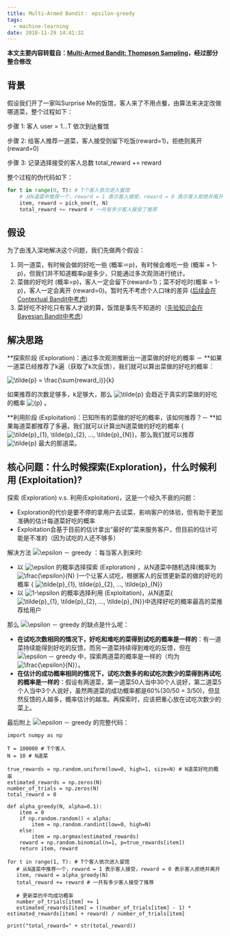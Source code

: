 ```yaml
---
title: Multi-Armed Bandit： epsilon-greedy
tags:
  - machine-learning
date: 2018-11-29 14:41:32
---
```


**本文主要内容转载自：[Multi-Armed Bandit: Thompson Sampling](https://zhuanlan.zhihu.com/p/32410420)，经过部分整合修改**

## **背景**

假设我们开了一家叫Surprise Me的饭馆，客人来了不用点餐，由算法来决定改做哪道菜，整个过程如下：

步骤 1: 客人 user = 1...T 依次到达餐馆

步骤 2: 给客人推荐一道菜，客人接受则留下吃饭(reward=1)，拒绝则离开(reward=0)

步骤 3: 记录选择接受的客人总数 total_reward += reward

整个过程的伪代码如下：

```python
for t in range(0, T): # T个客人依次进入餐馆
    # 从N道菜中推荐一个，reward = 1 表示客人接受，reward = 0 表示客人拒绝并离开
    item, reward = pick_one(t, N) 
    total_reward += reward # 一共有多少客人接受了推荐
```

## **假设**

为了由浅入深地解决这个问题，我们先做两个假设：

1. 同一道菜，有时候会做的好吃一些 (概率＝p)，有时候会难吃一些 (概率 = 1-p)，但我们并不知道概率p是多少，只能通过多次观测进行统计。
2. 菜做的好吃时 (概率=p)，客人一定会留下(reward=1)；菜不好吃时(概率 = 1- p)，客人一定会离开 (reward=0)。暂时先不考虑个人口味的差异 ([后续会在Contextual Bandit中考虑](https://zhuanlan.zhihu.com/p/32382432))
3. 菜好吃不好吃只有客人才说的算，饭馆是事先不知道的（[先验知识会在Bayesian Bandit中考虑](https://zhuanlan.zhihu.com/p/32410420)）

## 解决思路

**探索阶段 (Exploration)：通过多次观测推断出一道菜做的好吃的概率 － **如果一道菜已经推荐了k遍（获取了k次反馈），我们就可以算出菜做的好吃的概率：

![\\tilde{p} = \\frac{\\sum{reward_i}}{k}](equation?tex=%5Ctilde%7Bp%7D+%3D+%5Cfrac%7B%5Csum%7Breward_i%7D%7D%7Bk%7D)

如果推荐的次数足够多，k足够大，那么 ![\\tilde{p}](https://www.zhihu.com/equation?tex=%5Ctilde%7Bp%7D) 会趋近于真实的菜做的好吃的概率 ![{p}](equation?tex=%7Bp%7D) 。

**利用阶段 (Exploitation)：已知所有的菜做的好吃的概率，该如何推荐？－ **如果每道菜都推荐了多遍，我们就可以计算出N道菜做的好吃的概率 { ![\\tilde{p}\_{1}, \\tilde{p}\_{2}, ..., \\tilde{p}\_{N}](https://www.zhihu.com/equation?tex=%5Ctilde%7Bp%7D_%7B1%7D%2C+%5Ctilde%7Bp%7D_%7B2%7D%2C+...%2C+%5Ctilde%7Bp%7D_%7BN%7D)}，那么我们就可以推荐 ![\\tilde{p}](equation?tex=%5Ctilde%7Bp%7D) 最大的那道菜。

## 核心问题：什么时候探索(Exploration)，什么时候利用 (Exploitation)?

探索 (Exploration) v.s. 利用(Exploitation)，这是一个经久不衰的问题：

- Exploration的代价是要不停的拿用户去试菜，影响客户的体验，但有助于更加准确的估计每道菜好吃的概率
- Exploitation会基于目前的估计拿出“最好的”菜来服务客户，但目前的估计可能是不准的（因为试吃的人还不够多）

解决方法 ![\\epsilon － greedy](equation?tex=%5Cepsilon+%EF%BC%8D+greedy) ：每当客人到来时:

- 以 ![\\epsilon](https://www.zhihu.com/equation?tex=%5Cepsilon) 的概率选择探索 (Exploration) ，从N道菜中随机选择(概率为![\\frac{\\epsilon}{N}](https://www.zhihu.com/equation?tex=%5Cfrac%7B%5Cepsilon%7D%7BN%7D) )一个让客人试吃，根据客人的反馈更新菜的做的好吃的概率 { ![\\tilde{p}\_{1}, \\tilde{p}\_{2}, ..., \\tilde{p}\_{N}](equation?tex=%5Ctilde%7Bp%7D_%7B1%7D%2C+%5Ctilde%7Bp%7D_%7B2%7D%2C+...%2C+%5Ctilde%7Bp%7D_%7BN%7D)}
- 以 ![1-\\epsilon](https://www.zhihu.com/equation?tex=1-%5Cepsilon) 的概率选择利用 (Exploitation)，从N道菜{ ![\\tilde{p}\_{1}, \\tilde{p}\_{2}, ..., \\tilde{p}\_{N}](equation?tex=%5Ctilde%7Bp%7D_%7B1%7D%2C+%5Ctilde%7Bp%7D_%7B2%7D%2C+...%2C+%5Ctilde%7Bp%7D_%7BN%7D)}中选择好吃的概率最高的菜推荐给用户 

那么 ![\\epsilon － greedy](equation?tex=%5Cepsilon+%EF%BC%8D+greedy) 的缺点是什么呢：

- **在试吃次数相同的情况下，好吃和难吃的菜得到试吃的概率是一样的**：有一道菜持续能得到好吃的反馈，而另一道菜持续得到难吃的反馈，但在 ![\\epsilon － greedy ](https://www.zhihu.com/equation?tex=%5Cepsilon+%EF%BC%8D+greedy+) 中，探索两道菜的概率是一样的（均为![\\frac{\\epsilon}{N}](equation?tex=%5Cfrac%7B%5Cepsilon%7D%7BN%7D)）。
- **在估计的成功概率相同的情况下，试吃次数多的和试吃次数少的菜得到再试吃的概率是一样的**：假设有两道菜，第一道菜50人当中30个人说好，第二道菜5个人当中3个人说好，虽然两道菜的成功概率都是60%(30/50 = 3/50)，但显然反馈的人越多，概率估计的越准。再探索时，应该把重心放在试吃次数少的菜上。

最后附上 ![\\epsilon － greedy](equation?tex=%5Cepsilon+%EF%BC%8D+greedy) 的完整代码：

```python3
import numpy as np

T = 100000 # T个客人
N = 10 # N道菜

true_rewards = np.random.uniform(low=0, high=1, size=N) # N道菜好吃的概率
estimated_rewards = np.zeros(N)
number_of_trials = np.zeros(N)
total_reward = 0 

def alpha_greedy(N, alpha=0.1):
    item = 0
    if np.random.random() < alpha:
        item = np.random.randint(low=0, high=N)
    else:
        item = np.argmax(estimated_rewards)
    reward = np.random.binomial(n=1, p=true_rewards[item])
    return item, reward

for t in range(1, T): # T个客人依次进入餐馆
   # 从N道菜中推荐一个，reward = 1 表示客人接受，reward = 0 表示客人拒绝并离开
   item, reward = alpha_greedy(N)
   total_reward += reward # 一共有多少客人接受了推荐

   # 更新菜的平均成功概率
   number_of_trials[item] += 1
   estimated_rewards[item] = ((number_of_trials[item] - 1) * estimated_rewards[item] + reward) / number_of_trials[item]

print("total_reward=" + str(total_reward))
```
